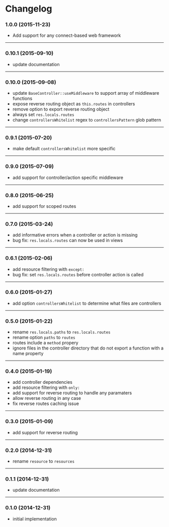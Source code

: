 # Changelog

### 1.0.0 (2015-11-23)

* Add support for any connect-based web framework

---
### 0.10.1 (2015-09-10)

* update documentation

---
### 0.10.0 (2015-09-08)

* update `BaseController::useMiddleware` to support array of middleware functions
* expose reverse routing object as `this.routes` in controllers
* remove option to export reverse routing object
* always set `res.locals.routes`
* change `controllersWhitelist` regex to `controllersPattern` glob pattern

---
### 0.9.1 (2015-07-20)

* make default `controllersWhitelist` more specific

---
### 0.9.0 (2015-07-09)

* add support for controller/action specific middleware

---
### 0.8.0 (2015-06-25)

* add support for scoped routes

---
### 0.7.0 (2015-03-24)

* add informative errors when a controller or action is missing
* bug fix: `res.locals.routes` can now be used in views

---
### 0.6.1 (2015-02-06)

* add resource filtering with `except:`
* bug fix: set `res.locals.routes` before controller action is called

---
### 0.6.0 (2015-01-27)

* add option `controllersWhitelist` to determine what files are controllers

---
### 0.5.0 (2015-01-22)

* rename `res.locals.paths` to `res.locals.routes`
* rename option `paths` to `routes`
* routes include a `method` propery
* ignore files in the controller directory that do not export a function with a name property

---
### 0.4.0 (2015-01-19)

* add controller dependencies
* add resource filtering with `only:`
* add support for reverse routing to handle any paramaters
* allow reverse routing in any case
* fix reverse routes caching issue

---
### 0.3.0 (2015-01-09)

* add support for reverse routing

---
### 0.2.0 (2014-12-31)

* rename `resource` to `resources`

---
### 0.1.1 (2014-12-31)

* update documentation

---
### 0.1.0 (2014-12-31)

* initial implementation
